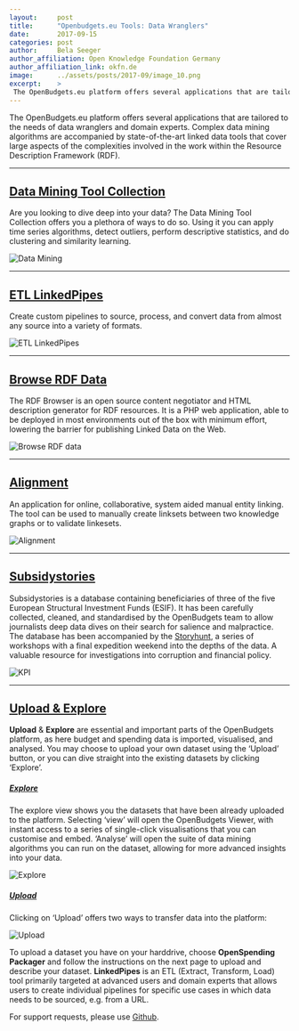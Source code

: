 ```yaml
---
layout:     post
title:      "Openbudgets.eu Tools: Data Wranglers"
date:       2017-09-15
categories: post
author:     Bela Seeger
author_affiliation: Open Knowledge Foundation Germany
author_affiliation_link: okfn.de
image:      ../assets/posts/2017-09/image_10.png
excerpt:    >
 The OpenBudgets.eu platform offers several applications that are tailored to the needs of data wranglers and domain experts. Complex data mining algorithms are accompanied by state-of-the-art linked data tools that cover large aspects of the complexities involved in the work within the Resource Description Framework (RDF).
---
```


 The OpenBudgets.eu platform offers several applications that are tailored to the needs of data wranglers and domain experts. Complex data mining algorithms are accompanied by state-of-the-art linked data tools that cover large aspects of the complexities involved in the work within the Resource Description Framework (RDF).

---


## [Data Mining Tool Collection](http://apps.openbudgets.eu/)

Are you looking to dive deep into your data? The Data Mining Tool Collection offers you a plethora of ways to do so. Using it you can apply time series algorithms, detect outliers, perform descriptive statistics, and do clustering and similarity learning. 

<img alt="Data Mining" src="{{site.baseurl}}/assets/posts/2017-09/image_11.png">

---

## [ETL LinkedPipes](etl.linkedpipes.com)

Create custom pipelines to source, process, and convert data from almost any source into a variety of formats.

<img alt="ETL LinkedPipes" src="{{site.baseurl}}/assets/posts/2017-09/image_10.png">

---


## [Browse RDF Data](http://data.openbudgets.eu/)

The RDF Browser is an open source content negotiator and HTML description generator for RDF resources. It is a PHP web application, able to be deployed in most environments out of the box with minimum effort, lowering the barrier for publishing Linked Data on the Web.

<img alt="Browse RDF data" src="{{site.baseurl}}/assets/posts/2017-09/image_12.png">

---


## [Alignment](http://alignment.okfn.gr/)

An application for online, collaborative, system aided manual entity linking. The tool can be used to manually create linksets between two knowledge graphs or to validate linkesets.

<img alt="Alignment" src="{{site.baseurl}}/assets/posts/2017-09/image_13.png">

---

## [Subsidystories](http://subsidystories.eu/)

Subsidystories is a database containing beneficiaries of three of the five European Structural Investment Funds (ESIF). It has been carefully collected, cleaned, and standardised by the OpenBudgets team to allow journalists deep data dives on their search for salience and malpractice. The database has been accompanied by the [Storyhunt](http://storyhunt.de), a series of workshops with a final expedition weekend into the depths of the data. A valuable resource for investigations into corruption and financial policy. 

<img alt="KPI" src="{{site.baseurl}}/assets/posts/2017-09/image_6.png">

---

## [Upload & Explore](http://apps.openbudgets.eu/upload/)

 **Upload** & **Explore** are essential and important parts of the OpenBudgets platform, as here budget and spending data is imported, visualised, and analysed. You may choose to upload your own dataset using the ‘Upload’ button, or you can dive straight into the existing datasets by clicking ‘Explore’. 

##### **[Explore](http://apps.openbudgets.eu/)**

The explore view shows you the datasets that have been already uploaded to the platform. Selecting ‘view’ will open the OpenBudgets Viewer, with instant access to a series of single-click visualisations that you can customise and embed. ‘Analyse’ will open the suite of data mining algorithms you can run on the dataset, allowing for more advanced insights into your data. 

<img alt="Explore" src="{{site.baseurl}}/assets/posts/2017-09/image_0.png">

##### **[Upload](http://apps.openbudgets.eu/upload/)**

Clicking on ‘Upload’ offers two ways to transfer data into the platform: 

<img alt="Upload" src="{{site.baseurl}}/assets/posts/2017-09/image_1.png">

To upload a dataset you have on your harddrive, choose **OpenSpending Packager** and follow the instructions on the next page to upload and describe your dataset. **LinkedPipes** is an ETL (Extract, Transform, Load) tool primarily targeted at advanced users and domain experts that allows users to create individual pipelines for specific use cases in which data needs to be sourced, e.g. from a URL.

For support requests, please use [Github](https://github.com/openbudgets/openbudgets.github.io/issues).

